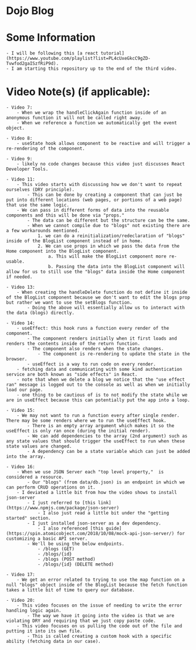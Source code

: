 # Dojo Blog

# Some Information

    - I will be following this [a react tutorial](https://www.youtube.com/playlist?list=PL4cUxeGkcC9gZD-Tvwfod2gaISzfRiP9d).
    - I am starting this repository up to the end of the third video.

# Video Note(s) (if applicable):

    - Video 7:
        - When we wrap the handleClickAgain function inside of an anonymous function it will not be called right away.
        - When we reference a function we automatically get the event object.

    - Video 8:
        - useState hook allows component to be reactive and will trigger a re-rendering of the component.

    - Video 9:
        - likely no code changes because this video just discusses React Developer Tools.

    - Video 11:
        - This video starts with discussing how we don't want to repeat ourselves (DRY principle).
            - This can be done by creating a component that can just be put into different locations (web pages, or portions of a web page) that use the same logic.
        - We can pass in different forms of data into the reusable components and this will be done via "props."
            - The data can be different but the structure can be the same.
            - When we cannot compile due to "blogs" not existing there are a few workarounds mentioned.
                1. we can do a reinitialization/redeclaration of "blogs" inside of the BlogList component instead of in home.
                2. We can use props in which we pass the data from the Home component into the BlogList component.
                    a. This will make the BlogList component more re-usable.
                    b. Passing the data into the BlogList component will allow for us to still use the "blogs" data inside the Home component if needed.

    - Video 13:
        - When creating the handleDelete function do not define it inside of the BlogList component because we don't want to edit the blogs prop but rather we want to use the setBlogs function.
            - Doing the above will essentially allow us to interact with the data (blogs) directly.

    - Video 14:
        - useEffect: this hook runs a function every render of the component.
            - The component renders initially when it first loads and renders the contents inside of the return function.
            - The component also renders when the state changes.
                - The component is re-rendering to update the state in the browser.
            - useEffect is a way to run code on every render.
        - fetching data and communicating with some kind authentication service are both known as "side effects" in React.
        - note that when we delete a blog we notice that the "use effect ran" message is logged out to the console as well as when we initially load our page.
        - one thing to be cautious of is to not modify the state while we are in useEffect because this can potentially put the app into a loop.

    - Video 15:
        - We may not want to run a function every after single render. There may be some renders where we to run the useEffect hook.
            - There is an empty array argument which makes it so the useEffect is only ran once (during the initial render).
            - We can add dependencies to the array (2nd argument) such as any state values that should trigger the useEffect to run when these state values are changed.
            - A dependency can be a state variable which can just be added into the array.

    - Video 16:
        - When we use JSON Server each "top level property,"  is considered a resource.
            - Our "blogs" (from data/db.json) is an endpoint in which we can perform CRUD operations on it.
        - I deviated a little bit from how the video shows to install json-server
            - I just referred to [this link](https://www.npmjs.com/package/json-server)
                - I also just read a little bit under the "getting started" section.
            - I just installed json-server as a dev dependency.
                - I also referenced [this guide](https://spin.atomicobject.com/2018/10/08/mock-api-json-server/) for customizing a basic API server.
            - We'll be using the below endpoints.
                - /blogs (GET)
                - /blogs/{id}
                - /blogs (POST method)
                - /blogs/{id} (DELETE method)

    - Video 17:
        - We get an error related to trying to use the map function on a null "blogs" object inside of the BlogList because the fetch function takes a little bit of time to query our database.

    - Video 20:
        - This video focuses on the issue of needing to write the error handling logic again.
            - The way we have it going into the video is that we are violating DRY and requiring that we just copy paste code.
        - This video focuses on us pulling the code out of the file and putting it into its own file.
            - This is called creating a custom hook with a specific ability (fetching data in our case).